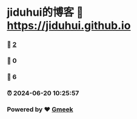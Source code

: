 # jiduhui的博客 :link: https://jiduhui.github.io 
### :page_facing_up: [2](https://jiduhui.github.io/tag.html) 
### :speech_balloon: 0 
### :hibiscus: 6 
### :alarm_clock: 2024-06-20 10:25:57 
### Powered by :heart: [Gmeek](https://github.com/Meekdai/Gmeek)
